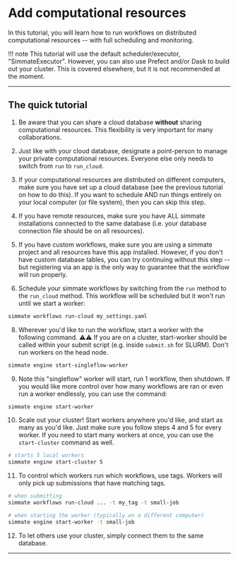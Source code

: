 # Add computational resources

In this tutorial, you will learn how to run workflows on distributed computational resources -- with full scheduling and monitoring.

!!! note
    This tutorial will use the default scheduler/executor, "SimmateExecutor". However, you can also use Prefect and/or Dask to build out your cluster. This is covered elsewhere, but it is not recommended at the moment.

-------------------------------------------------------------------------------

## The quick tutorial

1. Be aware that you can share a cloud database **without** sharing computational resources. This flexibility is very important for many collaborations. 

2. Just like with your cloud database, designate a point-person to manage your private computational resources. Everyone else only needs to switch from `run` to `run_cloud`.

3. If your computational resources are distributed on different computers, make sure you have set up a cloud database (see the previous tutorial on how to do this). If you want to schedule AND run things entirely on your local computer (or file system), then you can skip this step.

4. If you have remote resources, make sure you have ALL simmate installations connected to the same database (i.e. your database connection file should be on all resources).

5. If you have custom workflows, make sure you are using a simmate project and all resources have this app installed. However, if you don't have custom database tables, you can try continuing without this step -- but registering via an app is the only way to guarantee that the workflow will run properly.

6. Schedule your simmate workflows by switching from the `run` method to the `run_cloud` method. This workflow will be scheduled but it won't run until we start a worker:
``` bash
simmate workflows run-cloud my_settings.yaml
```

8. Wherever you'd like to run the workflow, start a worker with the following command. :warning::warning: If you are on a cluster, start-worker should be called within your submit script (e.g. inside `submit.sh` for SLURM). Don't run workers on the head node.
``` bash
simmate engine start-singleflow-worker
```

9. Note this "singleflow" worker will start, run 1 workflow, then shutdown. If you would like more control over how many workflows are ran or even run a worker endlessly, you can use the command:
``` bash
simmate engine start-worker
```

10. Scale out your cluster! Start workers anywhere you'd like, and start as many as you'd like. Just make sure you follow steps 4 and 5 for every worker. If you need to start many workers at once, you can use the `start-cluster` command as well.
``` bash
# starts 5 local workers
simmate engine start-cluster 5
```

11. To control which workers run which workflows, use tags. Workers will only pick up submissions that have matching tags.
``` bash
# when submitting
simmate workflows run-cloud ... -t my_tag -t small-job

# when starting the worker (typically on a different computer)
simmate engine start-worker -t small-job
```

12. To let others use your cluster, simply connect them to the same database.

-------------------------------------------------------------------------------
